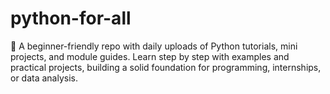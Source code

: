 # python-for-all
🚀 A beginner-friendly repo with daily uploads of Python tutorials, mini projects, and module guides. Learn step by step with examples and practical projects, building a solid foundation for programming, internships, or data analysis. 

